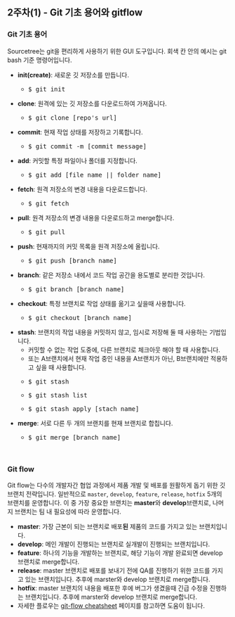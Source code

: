 ## 2주차(1) - Git 기초 용어와 gitflow
### Git 기초 용어
Sourcetree는 git을 편리하게 사용하기 위한 GUI 도구입니다.
회색 칸 안의 예시는 git bash 기준 명령어입니다.
- <b>init(create)</b>: 새로운 깃 저장소를 만듭니다.
  - <pre>$ git init</pre>
- <b>clone</b>: 원격에 있는 깃 저장소를 다운로드하여 가져옵니다.
  - <pre>$ git clone [repo's url]</pre>
- <b>commit</b>: 현재 작업 상태를 저장하고 기록합니다.
  - <pre>$ git commit -m [commit message]</pre>
- <b>add</b>: 커밋할 특정 파일이나 폴더를 지정합니다.
  - <pre>$ git add [file name || folder name]</pre>
- <b>fetch</b>: 원격 저장소의 변경 내용을 다운로드합니다.
  - <pre>$ git fetch</pre>
- <b>pull</b>: 원격 저장소의 변경 내용을 다운로드하고 merge합니다.
  - <pre>$ git pull</pre>
- <b>push</b>: 현재까지의 커밋 목록을 원격 저장소에 올립니다.
  - <pre>$ git push [branch name]</pre>
- <b>branch</b>: 같은 저장소 내에서 코드 작업 공간을 용도별로 분리한 것입니다.
  - <pre>$ git branch [branch name]</pre>
- <b>checkout</b>: 특정 브랜치로 작업 상태를 옮기고 싶을때 사용합니다.
  - <pre>$ git checkout [branch name]</pre>
- <b>stash</b>: 브랜치의 작업 내용을 커밋하지 않고, 임시로 저장해 둘 때 사용하는 기법입니다.
  - 커밋할 수 없는 작업 도중에, 다른 브랜치로 체크아웃 해야 할 때 사용합니다.
  - 또는 A브랜치에서 현재 작업 중인 내용을 A브랜치가 아닌, B브랜치에만 적용하고 싶을 때 사용합니다.
  - <pre>$ git stash</pre>
  - <pre>$ git stash list</pre>
  - <pre>$ git stash apply [stach name]</pre>
- <b>merge</b>: 서로 다른 두 개의 브랜치를 현재 브랜치로 합칩니다.
  - <pre>$ git merge [branch name]</pre>
<br>

### Git flow
Git flow는 다수의 개발자간 협업 과정에서 제품 개발 및 배포를 원활하게 돕기 위한 깃 브랜치 전략입니다. 일반적으로 `master`, `develop`, `feature`, `release`, `hotfix` 5개의 브랜치를 운영합니다. 이 중 가장 중요한 브랜치는 <b>master</b>와 <b>develop</b>브랜치로, 나머지 브랜치는 팀 내 필요성에 따라 운영합니다.
- <b>master</b>: 가장 근본이 되는 브랜치로 배포<b>된</b> 제품의 코드를 가지고 있는 브랜치입니다.
- <b>develop</b>: 메인 개발이 진행되는 브랜치로 실개발이 진행되는 브랜치입니다.
- <b>feature</b>: 하나의 기능을 개발하는 브랜치로, 해당 기능이 개발 완료되면 develop 브랜치로 merge합니다.
- <b>release</b>: master 브랜치로 배포를 보내기 전에 QA를 진행하기 위한 코드를 가지고 있는 브랜치입니다. 추후에 marster와 develop 브랜치로 merge합니다.
- <b>hotfix</b>: master 브랜치의 내용을 배포한 후에 버그가 생겼을때 긴급 수정을 진행하는 브랜치입니다. 추후에 marster와 develop 브랜치로 merge합니다.
- 자세한 플로우는 [git-flow cheatsheet](https://danielkummer.github.io/git-flow-cheatsheet/index.ko_KR.html) 페이지를 참고하면 도움이 됩니다.
